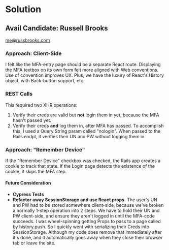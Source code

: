 # Solution

## Avail Candidate: Russell Brooks

me@russbrooks.com

### Approach: Client-Side

I felt like the MFA-entry page should be a separate React route. Displaying the MFA textbox on its own form felt more aligned with Web conventions. Use of convention improves UX. Plus, we have the luxury of React's History object, with Back-button support, etc.

### REST Calls

This required two XHR operations:

1. Verify their creds are valid but **not** login them in yet, because the MFA hasn't passed yet.
1. Verify their creds **and** log them in, after MFA has passed. To accomplish this, I used a Query String param called "nologin". When passed to the Rails endpt, it verifies their UN and PW without logging them in.

### Approach: "Remember Device"

If the "Remember Device" checkbox was checked, the Rails app creates a cookie to track that state. If the Login page detects the existence of the cookie, it skips the MFA step.

#### Future Consideration

* **Cypress Tests**
* **Refactor away SessionStorage and use React props.** The user's UN and PW had to be stored somewhere client-side, because we've broken a normally 1-step operation into 2 steps. We have to hold their UN and PW client-side, and ensure they aren't logged in until the MFA-code succeeds. I was wheel-spinning getting Props to pass to a page called by history.push. So I quickly went with serializing their Creds into SessionStorage. Although my code does remove that immediately after it's done, and it automatically goes away when they close their browser tab or leave the site.
